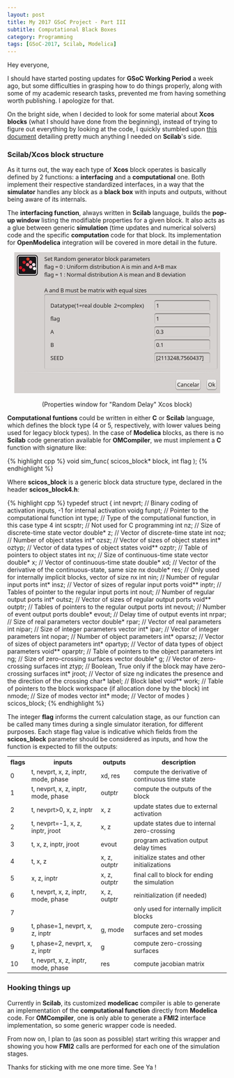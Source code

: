 ```yaml
---
layout: post
title: My 2017 GSoC Project - Part III
subtitle: Computational Black Boxes
category: Programming
tags: [GSoC-2017, Scilab, Modelica]
--- 
```


Hey everyone,

I should have started posting updates for **GSoC Working Period** a week ago, but some difficulties in grasping how to do things properly, along with some of my academic research tasks, prevented me from having something worth publishing. I apologize for that.

On the bright side, when I decided to look for some material about **Xcos blocks** (what I should have done from the beginning), instead of trying to figure out everything by looking at the code, I quickly stumbled upon [this document](http://www.scicos.org/Newblock.pdf) detailing pretty much anything I needed on **Scilab**'s side.

### Scilab/Xcos block structure

As it turns out, the way each type of **Xcos** block operates is basically defined by 2 functions: a **interfacing** and a **computational** one. Both implement their respective standardized interfaces, in a way that the **simulator** handles any block as a **black box** with inputs and outputs, without being aware of its internals.

The **interfacing function**, always written in **Scilab** language, builds the **pop-up window** listing the modifiable properties for a given block. It also acts as a glue between generic **simulation** (time updates and numerical solvers) code and the specific **computation** code for that block. Its implementation for **OpenModelica** integration will be covered in more detail in the future.

<p align="center">
  <img src="/img/teleop_simulator_delay_config.png">
</p>
<p align="center">
  (Properties window for "Random Delay" Xcos block)
</p>

**Computational funtions** could be written in either **C** or **Scilab** language, which defines the block type (4 or 5, respectively, with lower values being used for legacy block types). In the case of **Modelica** blocks, as there is no **Scilab** code generation available for **OMCompiler**, we must implement a **C** function with signature like:

{% highlight cpp %}
void sim_func( scicos_block* block, int flag );
{% endhighlight %}

Where **scicos_block** is a generic block data structure type, declared in the header **scicos_block4.h**:

{% highlight cpp %}
typedef struct
{
  int nevprt;     // Binary coding of activation inputs, -1 for internal activation
  voidg funpt;    // Pointer to the computational function
  int type;       // Type of the computational function, in this case type 4
  int scsptr;     // Not used for C programming
  int nz;         // Size of discrete-time state vector
  double* z;      // Vector of discrete-time state
  int noz;        // Number of object states
  int* ozsz;      // Vector of sizes of object states
  int* oztyp;     // Vector of data types of object states
  void** ozptr;   // Table of pointers to object states
  int nx;         // Size of continuous-time state vector
  double* x;      // Vector of continuous-time state
  double* xd;     // Vector of the derivative of the continuous-state, same size nx
  double* res;    // Only used for internally implicit blocks, vector of size nx
  int nin;        // Number of regular input ports
  int* insz;      // Vector of sizes of regular input ports
  void** inptr;   // Tables of pointer to the regular input ports
  int nout;       // Number of regular output ports
  int* outsz;     // Vector of sizes of regular output ports
  void** outptr;  // Tables of pointers to the regular output ports
  int nevout;     // Number of event output ports
  double* evout;  // Delay time of output events
  int nrpar;      // Size of real parameters vector
  double* rpar;   // Vector of real parameters
  int nipar;      // Size of integer parameters vector
  int* ipar;      // Vector of integer parameters
  int nopar;      // Number of object parameters
  int* oparsz;    // Vector of sizes of object parameters
  int* opartyp;   // Vector of data types of object parameters
  void** oparptr; // Table of pointers to the object parameters
  int ng;         // Size of zero-crossing surfaces vector
  double* g;      // Vector of zero-crossing surfaces
  int ztyp;       // Boolean, True only if the block may have zero-crossing surfaces
  int* jroot;     // Vector of size ng indicates the presence and the direction of the crossing
  char* label;    // Block label
  void** work;    // Table of pointers to the block workspace (if allocation done by the block)
  int nmode;      // Size of modes vector
  int* mode;      // Vector of modes
}
scicos_block;
{% endhighlight %}

The integer **flag** informs the current calculation stage, as our function can be called many times during a single simulator iteration, for different purposes. Each stage flag value is indicative which fields from the **scicos_block** parameter should be considered as inputs, and how the function is expected to fill the outputs:

<table style="width:100%">
  <tr> <th>flags</th> <th>inputs                                </th> <th>  outputs   </th> <th>description                                    </th> </tr>
  <tr> <td>  0  </td> <td>t, nevprt, x, z, inptr, mode, phase   </td> <td>  xd, res   </td> <td>compute the derivative of continuous time state</td> </tr>
  <tr> <td>  1  </td> <td>t, nevprt, x, z, inptr, mode, phase   </td> <td>  outptr    </td> <td>compute the outputs of the block               </td> </tr>
  <tr> <td>  2  </td> <td>t, nevprt>0, x, z, inptr              </td> <td>   x, z     </td> <td>update states due to external activation       </td> </tr>
  <tr> <td>  2  </td> <td>t, nevprt=-1, x, z, inptr, jroot      </td> <td>   x, z     </td> <td>update states due to internal zero-crossing    </td> </tr>
  <tr> <td>  3  </td> <td>t, x, z, inptr, jroot                 </td> <td>   evout    </td> <td>program activation output delay times          </td> </tr>
  <tr> <td>  4  </td> <td>t, x, z                               </td> <td>x, z, outptr</td> <td>initialize states and other initializations    </td> </tr>
  <tr> <td>  5  </td> <td>x, z, inptr                           </td> <td>x, z, outptr</td> <td>final call to block for ending the simulation  </td> </tr>
  <tr> <td>  6  </td> <td>t, nevprt, x, z, inptr, mode, phase   </td> <td>x, z, outptr</td> <td>reinitialization (if needed)                   </td> </tr>
  <tr> <td>  7  </td> <td>                                      </td> <td>            </td> <td>only used for internally implicit blocks       </td> </tr>
  <tr> <td>  9  </td> <td>t, phase=1, nevprt, x, z, inptr       </td> <td>  g, mode   </td> <td>compute zero-crossing surfaces and set modes   </td> </tr>
  <tr> <td>  9  </td> <td>t, phase=2, nevprt, x, z, inptr       </td> <td>     g      </td> <td>compute zero-crossing surfaces                 </td> </tr>
  <tr> <td> 10  </td> <td>t, nevprt, x, z, inptr, mode, phase   </td> <td>    res     </td> <td>compute jacobian matrix                        </td> </tr>
</table>

### Hooking things up

Currently in **Scilab**, its customized **modelicac** compiler is able to generate an implementation of the **computational function** directly from **Modelica** code. For **OMCompiler**, one is only able to generate a **FMI2** interface implementation, so some generic wrapper code is needed.

From now on, I plan to (as soon as possible) start writing this wrapper and showing you how **FMI2** calls are performed for each one of the simulation stages.


Thanks for sticking with me one more time. See Ya !
